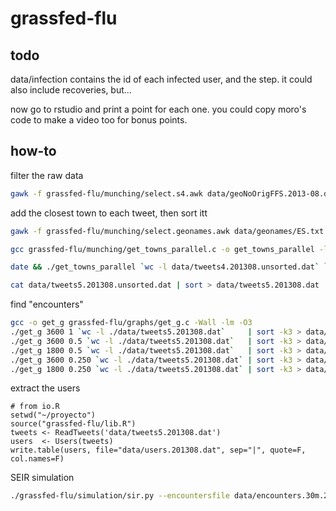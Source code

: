 # grassfed-flu

## todo

data/infection contains the id of each infected user, and the step. it could also include recoveries, but...

now go to rstudio and print a point for each one. you could copy moro's code to make a video too for bonus points.

## how-to

filter the raw data

```bash
gawk -f grassfed-flu/munching/select.s4.awk data/geoNoOrigFFS.2013-08.dat data/geoNoOrigFFS.2013-08.dat > data/tweets4.2013-08.unsorted.dat
```

add the closest town to each tweet, then sort itt

```bash
gawk -f grassfed-flu/munching/select.geonames.awk data/geonames/ES.txt > data/geonames/T2.csv

gcc grassfed-flu/munching/get_towns_parallel.c -o get_towns_parallel -lm  -g -fopenmp 

date && ./get_towns_parallel `wc -l data/tweets4.201308.unsorted.dat` `wc -l data/geonames/T2.csv` > data/tweets5.201308.unsorted.dat && date

cat data/tweets5.201308.unsorted.dat | sort > data/tweets5.201308.dat
```

find "encounters" 

```bash
gcc -o get_g grassfed-flu/graphs/get_g.c -Wall -lm -O3
./get_g 3600 1 `wc -l ./data/tweets5.201308.dat`     | sort -k3 > data/encounters.1h.1km.201308.el 
./get_g 3600 0.5 `wc -l ./data/tweets5.201308.dat`   | sort -k3 > data/encounters.1h.500m.201308.el 
./get_g 1800 0.5 `wc -l ./data/tweets5.201308.dat`   | sort -k3 > data/encounters.30m.500m.201308.el 
./get_g 3600 0.250 `wc -l ./data/tweets5.201308.dat` | sort -k3 > data/encounters.1h.250m.201308.el 
./get_g 1800 0.250 `wc -l ./data/tweets5.201308.dat` | sort -k3 > data/encounters.30m.250m.201308.el 

```

extract the users

```{r}
# from io.R
setwd("~/proyecto")
source("grassfed-flu/lib.R")
tweets <- ReadTweets('data/tweets5.201308.dat')
users  <- Users(tweets)
write.table(users, file="data/users.201308.dat", sep="|", quote=F, col.names=F)
```

SEIR simulation

```bash
./grassfed-flu/simulation/sir.py --encountersfile data/encounters.30m.250m.201308.el --usersfile data/users.201308.dat --print_infections > data/sir_infection.dat
```
